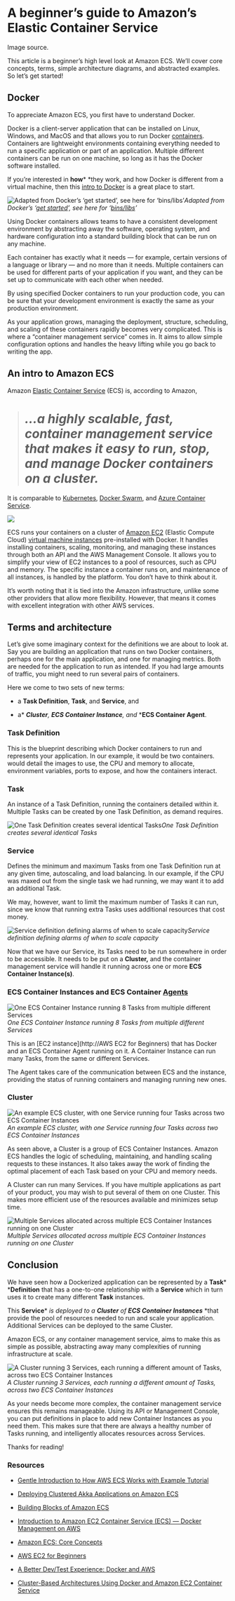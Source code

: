 
# A beginner’s guide to Amazon’s Elastic Container Service

Image source.

This article is a beginner’s high level look at Amazon ECS. We’ll cover core concepts, terms, simple architecture diagrams, and abstracted examples. So let’s get started!

## Docker

To appreciate Amazon ECS, you first have to understand Docker.

Docker is a client-server application that can be installed on Linux, Windows, and MacOS and that allows you to run Docker [containers](https://en.wikipedia.org/wiki/Operating-system-level_virtualization). Containers are lightweight environments containing everything needed to run a specific application or part of an application. Multiple different containers can be run on one machine, so long as it has the Docker software installed.

If you’re interested in **how*** *they work, and how Docker is different from a virtual machine, then this [intro to Docker](https://medium.com/pintail-labs/docker-series-what-is-docker-9eddca88f434) is a great place to start.

![Adapted from Docker’s ‘[get started](https://docs.docker.com/get-started/#container-diagram)’, see here for ‘[bins/libs](https://en.wikipedia.org/wiki/Filesystem_Hierarchy_Standard)’](https://cdn-images-1.medium.com/max/2000/1*wTvG0T8O5FtZMk4Cx5OX6Q.png)*Adapted from Docker’s ‘[get started](https://docs.docker.com/get-started/#container-diagram)’, see here for ‘[bins/libs](https://en.wikipedia.org/wiki/Filesystem_Hierarchy_Standard)’*

Using Docker containers allows teams to have a consistent development environment by abstracting away the software, operating system, and hardware configuration into a standard building block that can be run on any machine.

Each container has exactly what it needs — for example, certain versions of a language or library — and no more than it needs. Multiple containers can be used for different parts of your application if you want, and they can be set up to communicate with each other when needed.

By using specified Docker containers to run your production code, you can be sure that your development environment is exactly the same as your production environment.

As your application grows, managing the deployment, structure, scheduling, and scaling of these containers rapidly becomes very complicated. This is where a “container management service” comes in. It aims to allow simple configuration options and handles the heavy lifting while you go back to writing the app.

## An intro to Amazon ECS

Amazon [Elastic Container Service](https://docs.aws.amazon.com/AmazonECS/latest/developerguide/Welcome.html) (ECS) is, according to Amazon,
> # *…a highly scalable, fast, container management service that makes it easy to run, stop, and manage Docker containers on a cluster.*

It is comparable to [Kubernetes](https://kubernetes.io/), [Docker Swarm](https://docs.docker.com/swarm/overview/), and [Azure Container Service](https://azuremarketplace.microsoft.com/en-us/marketplace/apps/microsoft.acs).

![](https://cdn-images-1.medium.com/max/2468/1*F_Av332fsAf6RJ97gM2h8w.png)

ECS runs your containers on a cluster of [Amazon EC2](https://aws.amazon.com/ec2/) (Elastic Compute Cloud) [virtual machine instances](https://www.youtube.com/watch?v=TsRBftzZsQo) pre-installed with Docker. It handles installing containers, scaling, monitoring, and managing these instances through both an API and the AWS Management Console. It allows you to simplify your view of EC2 instances to a pool of resources, such as CPU and memory. The specific instance a container runs on, and maintenance of all instances, is handled by the platform. You don’t have to think about it.

It’s worth noting that it is tied into the Amazon infrastructure, unlike some other providers that allow more flexibility. However, that means it comes with excellent integration with other AWS services.

## Terms and architecture

Let’s give some imaginary context for the definitions we are about to look at. Say you are building an application that runs on two Docker containers, perhaps one for the main application, and one for managing metrics. Both are needed for the application to run as intended. If you had large amounts of traffic, you might need to run several pairs of containers.

Here we come to two sets of new terms:

* a **Task Definition**, **Task**, and **Service**, and

* a* ***Cluster**,* ***ECS Container Instance**,* *and* ***ECS Container Agent**.

### Task Definition

This is the blueprint describing which Docker containers to run and represents your application. In our example, it would be two containers. would detail the images to use, the CPU and memory to allocate, environment variables, ports to expose, and how the containers interact.

### Task

An instance of a Task Definition, running the containers detailed within it. Multiple Tasks can be created by one Task Definition, as demand requires.

![One Task Definition creates several identical Tasks](https://cdn-images-1.medium.com/max/2440/1*LYshH6EUVzEJBf0lirXJrQ.png)*One Task Definition creates several identical Tasks*

### Service

Defines the minimum and maximum Tasks from one Task Definition run at any given time, autoscaling, and load balancing. In our example, if the CPU was maxed out from the single task we had running, we may want it to add an additional Task.

We may, however, want to limit the maximum number of Tasks it can run, since we know that running extra Tasks uses additional resources that cost money.

![Service definition defining alarms of when to scale capacity](https://cdn-images-1.medium.com/max/2644/1*Js04HCWO-lZu-ZxuSymD5Q.png)*Service definition defining alarms of when to scale capacity*

Now that we have our Service, its Tasks need to be run somewhere in order to be accessible. It needs to be put on a **Cluster,** and the container management service will handle it running across one or more **ECS Container Instance(s)**.

### ECS Container Instances and ECS Container [Agents](https://github.com/aws/amazon-ecs-agent)

![One ECS Container Instance running 8 Tasks from multiple different Services](https://cdn-images-1.medium.com/max/2464/1*AgRJVpubxlnFFCJzmeM8Aw.png)*One ECS Container Instance running 8 Tasks from multiple different Services*

This is an [EC2 instance](http://AWS EC2 for Beginners) that has Docker and an ECS Container Agent running on it. A Container Instance can run many Tasks, from the same or different Services.

The Agent takes care of the communication between ECS and the instance, providing the status of running containers and managing running new ones.

### Cluster

![An example ECS cluster, with one Service running four Tasks across two ECS Container Instances](https://cdn-images-1.medium.com/max/3204/1*LAyPZNXwFXuNNjf7sPO3BQ.png)*An example ECS cluster, with one Service running four Tasks across two ECS Container Instances*

As seen above, a Cluster is a group of ECS Container Instances. Amazon ECS handles the logic of scheduling, maintaining, and handling scaling requests to these instances. It also takes away the work of finding the optimal placement of each Task based on your CPU and memory needs.

A Cluster can run many Services. If you have multiple applications as part of your product, you may wish to put several of them on one Cluster. This makes more efficient use of the resources available and minimizes setup time.

![Multiple Services allocated across multiple ECS Container Instances running on one Cluster](https://cdn-images-1.medium.com/max/4200/1*7glxzsjBabpq1T1Ax1tsUg.png)*Multiple Services allocated across multiple ECS Container Instances running on one Cluster*

## Conclusion

We have seen how a Dockerized application can be represented by a **Task*** ***Definition** that has a one-to-one relationship with a **Service** which in turn uses it to create many different **Task** instances.

This **Service*** *is deployed to a **Cluster*** *of* ***ECS Container Instances*** *that provide the pool of resources needed to run and scale your application. Additional Services can be deployed to the same Cluster.

Amazon ECS, or any container management service, aims to make this as simple as possible, abstracting away many complexities of running infrastructure at scale.

![A Cluster running 3 Services, each running a different amount of Tasks, across two ECS Container Instances](https://cdn-images-1.medium.com/max/2000/1*daNyrp9nG1OfGTNTe0KN4w.png)*A Cluster running 3 Services, each running a different amount of Tasks, across two ECS Container Instances*

As your needs become more complex, the container management service ensures this remains manageable. Using its API or Management Console, you can put definitions in place to add new Container Instances as you need them. This makes sure that there are always a healthy number of Tasks running, and intelligently allocates resources across Services.

Thanks for reading!

### Resources

* [Gentle Introduction to How AWS ECS Works with Example Tutorial](https://medium.com/boltops/gentle-introduction-to-how-aws-ecs-works-with-example-tutorial-cea3d27ce63d)

* [Deploying Clustered Akka Applications on Amazon ECS](https://medium.com/@ukayani/deploying-clustered-akka-applications-on-amazon-ecs-fbcca762a44c)

* [Building Blocks of Amazon ECS](https://medium.com/containers-on-aws/building-blocks-of-amazon-ecs-db7fdfeeaa6f)

* [Introduction to Amazon EC2 Container Service (ECS) — Docker Management on AWS](https://www.youtube.com/watch?v=zBqjh61QcB4)

* [Amazon ECS: Core Concepts](https://www.youtube.com/watch?v=eq4wL2MiNqo)

* [AWS EC2 for Beginners](https://hackernoon.com/aws-ec2-for-beginners-56df2e820d7f)

* [A Better Dev/Test Experience: Docker and AWS](https://medium.com/aws-activate-startup-blog/a-better-dev-test-experience-docker-and-aws-291da5ab1238)

* [Cluster-Based Architectures Using Docker and Amazon EC2 Container Service](https://medium.com/aws-activate-startup-blog/cluster-based-architectures-using-docker-and-amazon-ec2-container-service-f74fa86254bf)
